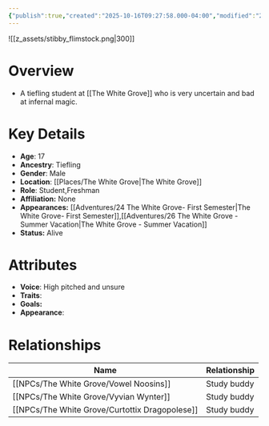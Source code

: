```yaml
---
{"publish":true,"created":"2025-10-16T09:27:58.000-04:00","modified":"2025-10-16T14:06:11.543-04:00","published":"2025-10-16T14:06:11.543-04:00","cssclasses":"","Age":"17","Ancestry":"Tiefling","Gender":"Male","Location":["[[Places/The White Grove]]"],"Role":["Student","Freshman"],"Affiliation":["None"],"Appearances":["[[24 The White Grove- First Semester|The White Grove- First Semester]]","[[26 The White Grove - Summer Vacation|The White Grove - Summer Vacation]]"],"Status":"Alive"}
---
```


![[z_assets/stibby_flimstock.png|300]]

# Overview
- A tiefling student at [[The White Grove]] who is very uncertain and bad at infernal magic.

# Key Details
- **Age**: 17
- **Ancestry**: Tiefling
- **Gender**: Male
- **Location**: [[Places/The White Grove\|The White Grove]]
- **Role**: Student,Freshman
- **Affiliation:** None
- **Appearances:** [[Adventures/24 The White Grove- First Semester\|The White Grove- First Semester]],[[Adventures/26 The White Grove - Summer Vacation\|The White Grove - Summer Vacation]]
- **Status:** Alive

# Attributes
- **Voice**: High pitched and unsure
- **Traits**: 
- **Goals:** 
- **Appearance**: 

# Relationships

| Name                      | Relationship |
| ------------------------- | ------------ |
| [[NPCs/The White Grove/Vowel Noosins]]         | Study buddy  |
| [[NPCs/The White Grove/Vyvian Wynter]]         | Study buddy  |
| [[NPCs/The White Grove/Curtottix Dragopolese]] | Study buddy  |

